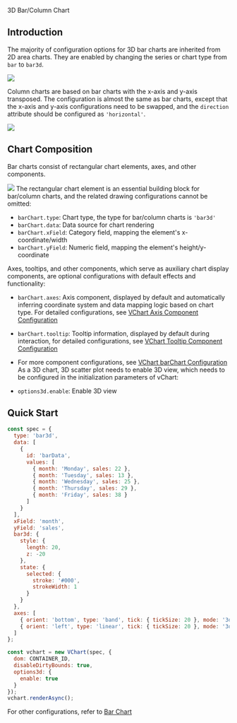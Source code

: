 3D Bar/Column Chart

## Introduction

The majority of configuration options for 3D bar charts are inherited from 2D area charts. They are enabled by changing the series or chart type from `bar` to `bar3d`.

![](https://lf9-dp-fe-cms-tos.byteorg.com/obj/bit-cloud/45df54929d214e7453e228f27.png)

Column charts are based on bar charts with the x-axis and y-axis transposed. The configuration is almost the same as bar charts, except that the x-axis and y-axis configurations need to be swapped, and the `direction` attribute should be configured as `'horizontal'`.

![](https://lf9-dp-fe-cms-tos.byteorg.com/obj/bit-cloud/350c0511133d336e62252321d.png)

## Chart Composition

Bar charts consist of rectangular chart elements, axes, and other components.

![](https://lf9-dp-fe-cms-tos.byteorg.com/obj/bit-cloud/03421afda76ced0240204bf04.png)
The rectangular chart element is an essential building block for bar/column charts, and the related drawing configurations cannot be omitted:

- `barChart.type`: Chart type, the type for bar/column charts is `'bar3d'`
- `barChart.data`: Data source for chart rendering
- `barChart.xField`: Category field, mapping the element's x-coordinate/width
- `barChart.yField`: Numeric field, mapping the element's height/y-coordinate

Axes, tooltips, and other components, which serve as auxiliary chart display components, are optional configurations with default effects and functionality:

- `barChart.axes`: Axis component, displayed by default and automatically inferring coordinate system and data mapping logic based on chart type. For detailed configurations, see [VChart Axis Component Configuration](../../../option/barChart#axes)
- `barChart.tooltip`: Tooltip information, displayed by default during interaction, for detailed configurations, see [VChart Tooltip Component Configuration](../../../option/barChart#tooltip)
- For more component configurations, see [VChart barChart Configuration](../../../option/barChart)
  As a 3D chart, 3D scatter plot needs to enable 3D view, which needs to be configured in the initialization parameters of vChart:

- `options3d.enable`: Enable 3D view

## Quick Start

```javascript livedemo
const spec = {
  type: 'bar3d',
  data: [
    {
      id: 'barData',
      values: [
        { month: 'Monday', sales: 22 },
        { month: 'Tuesday', sales: 13 },
        { month: 'Wednesday', sales: 25 },
        { month: 'Thursday', sales: 29 },
        { month: 'Friday', sales: 38 }
      ]
    }
  ],
  xField: 'month',
  yField: 'sales',
  bar3d: {
    style: {
      length: 20,
      z: -20
    },
    state: {
      selected: {
        stroke: '#000',
        strokeWidth: 1
      }
    }
  },
  axes: [
    { orient: 'bottom', type: 'band', tick: { tickSize: 20 }, mode: '3d' },
    { orient: 'left', type: 'linear', tick: { tickSize: 20 }, mode: '3d' }
  ]
};

const vchart = new VChart(spec, {
  dom: CONTAINER_ID,
  disableDirtyBounds: true,
  options3d: {
    enable: true
  }
});
vchart.renderAsync();
```

For other configurations, refer to [Bar Chart]()

